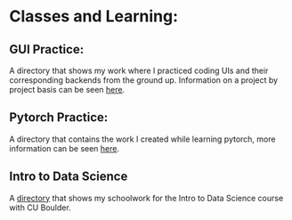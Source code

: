 # Classes and Learning:

## GUI Practice: 
A directory that shows my work where I practiced coding UIs and their corresponding backends from the ground up. Information on a project by project basis can be seen [here](gui-practice).

## Pytorch Practice: 
A directory that contains the work I created while learning pytorch, more information can be seen [here](pytorch-practice).

## Intro to Data Science
A [directory](intro-data-sci) that shows my schoolwork for the Intro to Data Science course with CU Boulder.
